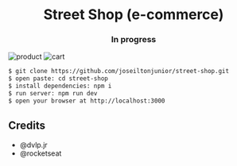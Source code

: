 <h1 align="center">Street Shop (e-commerce)</h1>

<h3 align="center">In progress</h3>


<img src="https://i.ibb.co/yk1r3Qs/ecommercer-01.png" alt="product" border="0">

<img src="https://i.ibb.co/jzwCf9s/ecommercer-02.png" alt="cart" border="0">


```sh
$ git clone https://github.com/joseiltonjunior/street-shop.git
$ open paste: cd street-shop
$ install dependencies: npm i
$ run server: npm run dev
$ open your browser at http://localhost:3000
```

## Credits

- @dvlp.jr
- @rocketseat
